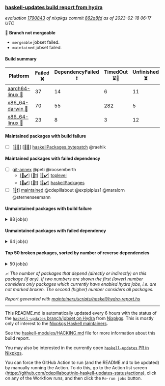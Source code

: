 ### [haskell-updates build report from hydra](https://hydra.nixos.org/jobset/nixpkgs/haskell-updates)
*evaluation [1790843](https://hydra.nixos.org/eval/1790843) of nixpkgs commit [862a8fd](https://github.com/NixOS/nixpkgs/commits/862a8fd659e046234325bc034bb0c7176f5a42b8) as of 2023-02-18 06:17 UTC*

:red_circle: **Branch not mergeable**
  * `mergeable` jobset failed.
  * `maintained` jobset failed.

#### Build summary

 | Platform | Failed :x: | DependencyFailed :heavy_exclamation_mark: | TimedOut :hourglass::no_entry_sign: | Unfinished :hourglass_flowing_sand: | Success :heavy_check_mark: | 
 | --- | --- | --- | --- | --- | --- | 
 | [aarch64-linux :iphone:](https://hydra.nixos.org/eval/1790843?filter=.aarch64-linux) | 37 | 14 | 6 | 11 | 6414 | 
 | [x86_64-darwin :apple:](https://hydra.nixos.org/eval/1790843?filter=.x86_64-darwin) | 70 | 55 | 282 | 5 | 6016 | 
 | [x86_64-linux :penguin:](https://hydra.nixos.org/eval/1790843?filter=.x86_64-linux) | 23 | 8 | 3 | 12 | 6474 | 
#### Maintained packages with build failure
- [ ] [[:apple::x:]](https://hydra.nixos.org/build/209364608) [[:penguin::x:]](https://hydra.nixos.org/build/209358144) [haskellPackages.bytepatch](https://hydra.nixos.org/eval/1790843?filter=haskellPackages.bytepatch) @raehik
#### Maintained packages with failed dependency
- [ ] [git-annex](https://hydra.nixos.org/eval/1790843?filter=git-annex) @peti @roosemberth
  - [[:iphone::heavy_check_mark:]](https://hydra.nixos.org/build/209717573) [[:apple::heavy_exclamation_mark:]](https://hydra.nixos.org/build/209717563) [[:penguin::heavy_check_mark:]](https://hydra.nixos.org/build/209717547) [toplevel](https://hydra.nixos.org/eval/1790843?filter=git-annex)
  - [[:iphone::heavy_check_mark:]](https://hydra.nixos.org/build/209717560) [[:apple::heavy_exclamation_mark:]](https://hydra.nixos.org/build/209717546) [[:penguin::heavy_check_mark:]](https://hydra.nixos.org/build/209717554) [haskellPackages](https://hydra.nixos.org/eval/1790843?filter=haskellPackages.git-annex)
- [ ] [[:penguin::heavy_exclamation_mark:]](https://hydra.nixos.org/build/209916785) [maintained](https://hydra.nixos.org/eval/1790843?filter=maintained) @cdepillabout @expipiplus1 @maralorn @sternenseemann
#### Unmaintained packages with build failure
<details><summary>88 job(s) </summary>

- [ ] [[:iphone::x:]](https://hydra.nixos.org/build/209365148) [[:apple::heavy_check_mark:]](https://hydra.nixos.org/build/209358465) [[:penguin::x:]](https://hydra.nixos.org/build/209361228) [haskellPackages.hw-json-simd](https://hydra.nixos.org/eval/1790843?filter=haskellPackages.hw-json-simd)  :arrow_heading_up: 3 | 8
- [ ] [[:iphone::x:]](https://hydra.nixos.org/build/209363852) [[:apple::heavy_check_mark:]](https://hydra.nixos.org/build/209361081) [[:penguin::heavy_check_mark:]](https://hydra.nixos.org/build/209360708) [haskellPackages.hw-simd](https://hydra.nixos.org/eval/1790843?filter=haskellPackages.hw-simd)  :arrow_heading_up: 2 | 8
- [ ] [[:iphone::x:]](https://hydra.nixos.org/build/209361375) [[:apple::heavy_check_mark:]](https://hydra.nixos.org/build/209359961) [[:penguin::heavy_check_mark:]](https://hydra.nixos.org/build/209365997) [haskellPackages.factory](https://hydra.nixos.org/eval/1790843?filter=haskellPackages.factory)  :arrow_heading_up: 2 | 4
- [ ] [[:iphone::x:]](https://hydra.nixos.org/build/209046846) [[:apple::hourglass::no_entry_sign:]](https://hydra.nixos.org/build/209041478) [[:penguin::heavy_check_mark:]](https://hydra.nixos.org/build/209044185) [haskellPackages.quic](https://hydra.nixos.org/eval/1790843?filter=haskellPackages.quic)  :arrow_heading_up: 2 | 2
- [ ] [[:iphone::x:]](https://hydra.nixos.org/build/209359120) [[:apple::heavy_check_mark:]](https://hydra.nixos.org/build/209358625) [[:penguin::heavy_check_mark:]](https://hydra.nixos.org/build/209363657) [haskellPackages.Crypto](https://hydra.nixos.org/eval/1790843?filter=haskellPackages.Crypto)  :arrow_heading_up: 1 | 22
- [ ] [[:iphone::heavy_check_mark:]](https://hydra.nixos.org/build/209364363) [[:apple::x:]](https://hydra.nixos.org/build/209361731) [[:penguin::heavy_check_mark:]](https://hydra.nixos.org/build/209357757) [haskellPackages.thyme](https://hydra.nixos.org/eval/1790843?filter=haskellPackages.thyme)  :arrow_heading_up: 1 | 15
- [ ] [[:iphone::heavy_check_mark:]](https://hydra.nixos.org/build/209363891) [[:apple::x:]](https://hydra.nixos.org/build/209365573) [[:penguin::x:]](https://hydra.nixos.org/build/209356952) [haskellPackages.type-natural](https://hydra.nixos.org/eval/1790843?filter=haskellPackages.type-natural)  :arrow_heading_up: 1 | 4
- [ ] [[:iphone::x:]](https://hydra.nixos.org/build/209030274) [[:apple::heavy_check_mark:]](https://hydra.nixos.org/build/209046863) [[:penguin::heavy_check_mark:]](https://hydra.nixos.org/build/209042297) [haskellPackages.long-double](https://hydra.nixos.org/eval/1790843?filter=haskellPackages.long-double)  :arrow_heading_up: 1 | 2
- [ ] [[:iphone::heavy_check_mark:]](https://hydra.nixos.org/build/209362521) [[:apple::x:]](https://hydra.nixos.org/build/209362637) [[:penguin::heavy_check_mark:]](https://hydra.nixos.org/build/209359066) [haskellPackages.posix-socket](https://hydra.nixos.org/eval/1790843?filter=haskellPackages.posix-socket)  :arrow_heading_up: 1 | 2
- [ ] [[:iphone::x:]](https://hydra.nixos.org/build/209361597) [[:apple::x:]](https://hydra.nixos.org/build/209365432) [[:penguin::x:]](https://hydra.nixos.org/build/209363651) [haskellPackages.domaindriven-core](https://hydra.nixos.org/eval/1790843?filter=haskellPackages.domaindriven-core)  :arrow_heading_up: 1 | 1
- [ ] [[:iphone::heavy_check_mark:]](https://hydra.nixos.org/build/209357490) [[:apple::x:]](https://hydra.nixos.org/build/209361544) [[:penguin::heavy_check_mark:]](https://hydra.nixos.org/build/209363339) [haskellPackages.gi-gdkx11](https://hydra.nixos.org/eval/1790843?filter=haskellPackages.gi-gdkx11)  :arrow_heading_up: 1 | 1
- [ ] [[:iphone::x:]](https://hydra.nixos.org/build/209361817) [[:apple::heavy_check_mark:]](https://hydra.nixos.org/build/209361181) [[:penguin::heavy_check_mark:]](https://hydra.nixos.org/build/209357504) [haskellPackages.mighty-metropolis](https://hydra.nixos.org/eval/1790843?filter=haskellPackages.mighty-metropolis)  :arrow_heading_up: 1 | 1
- [ ] [[:iphone::x:]](https://hydra.nixos.org/build/209365365) [[:apple::heavy_check_mark:]](https://hydra.nixos.org/build/209360455) [[:penguin::heavy_check_mark:]](https://hydra.nixos.org/build/209361668) [haskellPackages.nlopt-haskell](https://hydra.nixos.org/eval/1790843?filter=haskellPackages.nlopt-haskell)  :arrow_heading_up: 1 | 1
- [ ] [[:iphone::heavy_check_mark:]](https://hydra.nixos.org/build/209032682) [[:apple::x:]](https://hydra.nixos.org/build/209030396) [[:penguin::heavy_check_mark:]](https://hydra.nixos.org/build/209038242) [haskellPackages.openal-ffi](https://hydra.nixos.org/eval/1790843?filter=haskellPackages.openal-ffi)  :arrow_heading_up: 1 | 1
- [ ] [[:iphone::x:]](https://hydra.nixos.org/build/209360413) [[:apple::x:]](https://hydra.nixos.org/build/209365700) [[:penguin::heavy_check_mark:]](https://hydra.nixos.org/build/209365479) [haskellPackages.swisstable](https://hydra.nixos.org/eval/1790843?filter=haskellPackages.swisstable)  :arrow_heading_up: 1 | 1
- [ ] [[:iphone::x:]](https://hydra.nixos.org/build/209036160) [[:apple::x:]](https://hydra.nixos.org/build/209038103) [[:penguin::x:]](https://hydra.nixos.org/build/209029264) [haskellPackages.mmsyn7ukr-common](https://hydra.nixos.org/eval/1790843?filter=haskellPackages.mmsyn7ukr-common)  :arrow_heading_up: 0 | 10
- [ ] [[:iphone::x:]](https://hydra.nixos.org/build/209028488) [[:apple::heavy_check_mark:]](https://hydra.nixos.org/build/209042332) [[:penguin::heavy_check_mark:]](https://hydra.nixos.org/build/209045209) [haskellPackages.freetype2](https://hydra.nixos.org/eval/1790843?filter=haskellPackages.freetype2)  :arrow_heading_up: 0 | 9
- [ ] [[:iphone::heavy_check_mark:]](https://hydra.nixos.org/build/209358988) [[:apple::x:]](https://hydra.nixos.org/build/209364075) [[:penguin::heavy_check_mark:]](https://hydra.nixos.org/build/209359189) [haskellPackages.pipes-zlib](https://hydra.nixos.org/eval/1790843?filter=haskellPackages.pipes-zlib)  :arrow_heading_up: 0 | 5
- [ ] [[:iphone::x:]](https://hydra.nixos.org/build/209029953) [[:apple::x:]](https://hydra.nixos.org/build/209032728) [[:penguin::x:]](https://hydra.nixos.org/build/209042147) [haskellPackages.process-sequential](https://hydra.nixos.org/eval/1790843?filter=haskellPackages.process-sequential)  :arrow_heading_up: 0 | 5
- [ ] [[:iphone::x:]](https://hydra.nixos.org/build/209364553) [[:apple::x:]](https://hydra.nixos.org/build/209362006) [[:penguin::x:]](https://hydra.nixos.org/build/209362539) [haskellPackages.monoid-statistics](https://hydra.nixos.org/eval/1790843?filter=haskellPackages.monoid-statistics)  :arrow_heading_up: 0 | 4
- [ ] [[:iphone::x:]](https://hydra.nixos.org/build/209038946) [[:apple::heavy_check_mark:]](https://hydra.nixos.org/build/209045110) [[:penguin::heavy_check_mark:]](https://hydra.nixos.org/build/209044767) [haskellPackages.picosat](https://hydra.nixos.org/eval/1790843?filter=haskellPackages.picosat)  :arrow_heading_up: 0 | 3
- [ ] [[:iphone::x:]](https://hydra.nixos.org/build/209358354) [[:apple::x:]](https://hydra.nixos.org/build/209359565) [[:penguin::heavy_check_mark:]](https://hydra.nixos.org/build/209365591) [haskellPackages.json-rpc](https://hydra.nixos.org/eval/1790843?filter=haskellPackages.json-rpc)  :arrow_heading_up: 0 | 2
- [ ] [[:iphone::x:]](https://hydra.nixos.org/build/209364897) [[:apple::x:]](https://hydra.nixos.org/build/209365113) [[:penguin::x:]](https://hydra.nixos.org/build/209365809) [haskellPackages.h-raylib](https://hydra.nixos.org/eval/1790843?filter=haskellPackages.h-raylib)  :arrow_heading_up: 0 | 1
- [ ] [[:iphone::heavy_check_mark:]](https://hydra.nixos.org/build/209039781) [[:apple::x:]](https://hydra.nixos.org/build/209034105) [[:penguin::heavy_check_mark:]](https://hydra.nixos.org/build/209032999) [haskellPackages.hamid](https://hydra.nixos.org/eval/1790843?filter=haskellPackages.hamid)  :arrow_heading_up: 0 | 1
- [ ] [[:iphone::heavy_check_mark:]](https://hydra.nixos.org/build/209365688) [[:apple::x:]](https://hydra.nixos.org/build/209361430) [[:penguin::heavy_check_mark:]](https://hydra.nixos.org/build/209364325) [haskellPackages.hmatrix-morpheus](https://hydra.nixos.org/eval/1790843?filter=haskellPackages.hmatrix-morpheus)  :arrow_heading_up: 0 | 1
- [ ] [[:iphone::heavy_check_mark:]](https://hydra.nixos.org/build/209032040) [[:apple::x:]](https://hydra.nixos.org/build/209046460) [[:penguin::heavy_check_mark:]](https://hydra.nixos.org/build/209044834) [haskellPackages.huckleberry](https://hydra.nixos.org/eval/1790843?filter=haskellPackages.huckleberry)  :arrow_heading_up: 0 | 1
- [ ] [[:iphone::heavy_check_mark:]](https://hydra.nixos.org/build/209041265) [[:apple::x:]](https://hydra.nixos.org/build/209041884) [[:penguin::heavy_check_mark:]](https://hydra.nixos.org/build/209033734) [haskellPackages.select](https://hydra.nixos.org/eval/1790843?filter=haskellPackages.select)  :arrow_heading_up: 0 | 1
- [ ] [[:iphone::heavy_check_mark:]](https://hydra.nixos.org/build/209357611) [[:apple::x:]](https://hydra.nixos.org/build/209362341) [[:penguin::heavy_check_mark:]](https://hydra.nixos.org/build/209361543) [haskellPackages.simple-vec3](https://hydra.nixos.org/eval/1790843?filter=haskellPackages.simple-vec3)  :arrow_heading_up: 0 | 1
- [ ] [[:iphone::heavy_check_mark:]](https://hydra.nixos.org/build/209027522) [[:apple::x:]](https://hydra.nixos.org/build/209037369) [[:penguin::heavy_check_mark:]](https://hydra.nixos.org/build/209030513) [haskellPackages.sysinfo](https://hydra.nixos.org/eval/1790843?filter=haskellPackages.sysinfo)  :arrow_heading_up: 0 | 1
- [ ] [[:iphone::heavy_check_mark:]](https://hydra.nixos.org/build/209361094) [[:apple::x:]](https://hydra.nixos.org/build/209356895) [[:penguin::heavy_check_mark:]](https://hydra.nixos.org/build/209363027) [haskellPackages.FractalArt](https://hydra.nixos.org/eval/1790843?filter=haskellPackages.FractalArt) 
- [ ] [[:iphone::x:]](https://hydra.nixos.org/build/209043561) [[:apple::heavy_check_mark:]](https://hydra.nixos.org/build/209033872) [[:penguin::heavy_check_mark:]](https://hydra.nixos.org/build/209030802) [haskellPackages.HsASA](https://hydra.nixos.org/eval/1790843?filter=haskellPackages.HsASA) 
- [ ] [[:iphone::heavy_check_mark:]](https://hydra.nixos.org/build/209041993) [[:apple::x:]](https://hydra.nixos.org/build/209036878) [[:penguin::heavy_check_mark:]](https://hydra.nixos.org/build/209034497) [haskellPackages.al](https://hydra.nixos.org/eval/1790843?filter=haskellPackages.al) 
- [ ] [[:iphone::x:]](https://hydra.nixos.org/build/209371018) [[:apple::x:]](https://hydra.nixos.org/build/209371015) [[:penguin::x:]](https://hydra.nixos.org/build/209371026) [haskellPackages.blagda](https://hydra.nixos.org/eval/1790843?filter=haskellPackages.blagda) 
- [ ] [[:iphone::x:]](https://hydra.nixos.org/build/209357425) [[:apple::x:]](https://hydra.nixos.org/build/209361670) [[:penguin::x:]](https://hydra.nixos.org/build/209362329) [haskellPackages.brick-tabular-list](https://hydra.nixos.org/eval/1790843?filter=haskellPackages.brick-tabular-list) 
- [ ] [[:iphone::heavy_check_mark:]](https://hydra.nixos.org/build/209040210) [[:apple::x:]](https://hydra.nixos.org/build/209029029) [[:penguin::heavy_check_mark:]](https://hydra.nixos.org/build/209041755) [haskellPackages.env-extra](https://hydra.nixos.org/eval/1790843?filter=haskellPackages.env-extra) 
- [ ] [[:iphone::heavy_check_mark:]](https://hydra.nixos.org/build/209359608) [[:apple::x:]](https://hydra.nixos.org/build/209358395) [[:penguin::heavy_check_mark:]](https://hydra.nixos.org/build/209362123) [haskellPackages.epub-tools](https://hydra.nixos.org/eval/1790843?filter=haskellPackages.epub-tools) 
- [ ] [[:iphone::heavy_check_mark:]](https://hydra.nixos.org/build/209039125) [[:apple::x:]](https://hydra.nixos.org/build/209035742) [[:penguin::heavy_check_mark:]](https://hydra.nixos.org/build/209043684) [haskellPackages.float128](https://hydra.nixos.org/eval/1790843?filter=haskellPackages.float128) 
- [ ] [[:iphone::heavy_check_mark:]](https://hydra.nixos.org/build/209041192) [[:apple::x:]](https://hydra.nixos.org/build/209035354) [[:penguin::heavy_check_mark:]](https://hydra.nixos.org/build/209035065) [haskellPackages.fudgets](https://hydra.nixos.org/eval/1790843?filter=haskellPackages.fudgets) 
- [ ] [[:iphone::heavy_check_mark:]](https://hydra.nixos.org/build/209362204) [[:apple::x:]](https://hydra.nixos.org/build/209361588) [[:penguin::heavy_check_mark:]](https://hydra.nixos.org/build/209365743) [haskellPackages.gerrit](https://hydra.nixos.org/eval/1790843?filter=haskellPackages.gerrit) 
- [ ] [[:iphone::x:]](https://hydra.nixos.org/build/209364797) [[:apple::x:]](https://hydra.nixos.org/build/209361404) [[:penguin::x:]](https://hydra.nixos.org/build/209366017) [haskellPackages.ghc-tags](https://hydra.nixos.org/eval/1790843?filter=haskellPackages.ghc-tags) 
- [ ] [[:apple::x:]](https://hydra.nixos.org/build/209361104) [haskellPackages.gi-gtkosxapplication](https://hydra.nixos.org/eval/1790843?filter=haskellPackages.gi-gtkosxapplication) 
- [ ] [[:apple::x:]](https://hydra.nixos.org/build/209359436) [haskellPackages.gtk-mac-integration](https://hydra.nixos.org/eval/1790843?filter=haskellPackages.gtk-mac-integration) 
- [ ] [[:iphone::heavy_check_mark:]](https://hydra.nixos.org/build/209360800) [[:apple::x:]](https://hydra.nixos.org/build/209358885) [[:penguin::heavy_check_mark:]](https://hydra.nixos.org/build/209365569) [haskellPackages.gtk-traymanager](https://hydra.nixos.org/eval/1790843?filter=haskellPackages.gtk-traymanager) 
- [ ] [[:apple::x:]](https://hydra.nixos.org/build/209358837) [haskellPackages.gtk3-mac-integration](https://hydra.nixos.org/eval/1790843?filter=haskellPackages.gtk3-mac-integration) 
- [ ] [[:iphone::x:]](https://hydra.nixos.org/build/209365336) [[:apple::x:]](https://hydra.nixos.org/build/209360091) [[:penguin::x:]](https://hydra.nixos.org/build/209363506) [haskellPackages.guardian](https://hydra.nixos.org/eval/1790843?filter=haskellPackages.guardian) 
- [ ] [[:iphone::heavy_check_mark:]](https://hydra.nixos.org/build/209366024) [[:apple::x:]](https://hydra.nixos.org/build/209363206) [[:penguin::heavy_check_mark:]](https://hydra.nixos.org/build/209364262) [haskellPackages.highlight](https://hydra.nixos.org/eval/1790843?filter=haskellPackages.highlight) 
- [ ] [[:iphone::heavy_check_mark:]](https://hydra.nixos.org/build/209359570) [[:apple::x:]](https://hydra.nixos.org/build/209357598) [[:penguin::heavy_check_mark:]](https://hydra.nixos.org/build/209361839) [haskellPackages.hinotify-conduit](https://hydra.nixos.org/eval/1790843?filter=haskellPackages.hinotify-conduit) 
- [ ] [[:iphone::heavy_check_mark:]](https://hydra.nixos.org/build/209028414) [[:apple::heavy_check_mark:]](https://hydra.nixos.org/build/209043020) [[:penguin::x:]](https://hydra.nixos.org/build/209043667) [haskellPackages.hssh](https://hydra.nixos.org/eval/1790843?filter=haskellPackages.hssh) 
- [ ] [[:iphone::heavy_check_mark:]](https://hydra.nixos.org/build/209033371) [[:apple::x:]](https://hydra.nixos.org/build/209040201) [[:penguin::heavy_check_mark:]](https://hydra.nixos.org/build/209028682) [haskellPackages.hsshellscript](https://hydra.nixos.org/eval/1790843?filter=haskellPackages.hsshellscript) 
- [ ] [[:iphone::heavy_check_mark:]](https://hydra.nixos.org/build/209028049) [[:apple::x:]](https://hydra.nixos.org/build/209037503) [[:penguin::heavy_check_mark:]](https://hydra.nixos.org/build/209033339) [haskellPackages.hssourceinfo](https://hydra.nixos.org/eval/1790843?filter=haskellPackages.hssourceinfo) 
- [ ] [[:iphone::heavy_check_mark:]](https://hydra.nixos.org/build/209028726) [[:apple::x:]](https://hydra.nixos.org/build/209036581) [[:penguin::heavy_check_mark:]](https://hydra.nixos.org/build/209032595) [haskellPackages.hunspell-hs](https://hydra.nixos.org/eval/1790843?filter=haskellPackages.hunspell-hs) 
- [ ] [[:apple::x:]](https://hydra.nixos.org/build/209363816) [[:penguin::heavy_check_mark:]](https://hydra.nixos.org/build/209359344) [haskellPackages.inline-asm](https://hydra.nixos.org/eval/1790843?filter=haskellPackages.inline-asm) 
- [ ] [[:iphone::heavy_check_mark:]](https://hydra.nixos.org/build/209043120) [[:apple::x:]](https://hydra.nixos.org/build/209037299) [[:penguin::heavy_check_mark:]](https://hydra.nixos.org/build/209040383) [haskellPackages.interprocess](https://hydra.nixos.org/eval/1790843?filter=haskellPackages.interprocess) 
- [ ] [[:iphone::heavy_check_mark:]](https://hydra.nixos.org/build/209364441) [[:apple::x:]](https://hydra.nixos.org/build/209361167) [[:penguin::heavy_check_mark:]](https://hydra.nixos.org/build/209365587) [haskellPackages.intricacy](https://hydra.nixos.org/eval/1790843?filter=haskellPackages.intricacy) 
- [ ] [[:iphone::heavy_check_mark:]](https://hydra.nixos.org/build/209043196) [[:apple::x:]](https://hydra.nixos.org/build/209037848) [[:penguin::heavy_check_mark:]](https://hydra.nixos.org/build/209047112) [haskellPackages.ipcvar](https://hydra.nixos.org/eval/1790843?filter=haskellPackages.ipcvar) 
- [ ] [[:apple::x:]](https://hydra.nixos.org/build/209043496) [haskellPackages.kqueue](https://hydra.nixos.org/eval/1790843?filter=haskellPackages.kqueue) 
- [ ] [[:iphone::x:]](https://hydra.nixos.org/build/209040297) [[:apple::x:]](https://hydra.nixos.org/build/209030690) [[:penguin::x:]](https://hydra.nixos.org/build/209045646) [haskellPackages.lawful-classes-hedgehog](https://hydra.nixos.org/eval/1790843?filter=haskellPackages.lawful-classes-hedgehog) 
- [ ] [[:iphone::x:]](https://hydra.nixos.org/build/209362713) [[:apple::x:]](https://hydra.nixos.org/build/209360966) [[:penguin::x:]](https://hydra.nixos.org/build/209362987) [haskellPackages.lima](https://hydra.nixos.org/eval/1790843?filter=haskellPackages.lima) 
- [ ] [[:iphone::heavy_check_mark:]](https://hydra.nixos.org/build/209034923) [[:apple::x:]](https://hydra.nixos.org/build/209028600) [[:penguin::heavy_check_mark:]](https://hydra.nixos.org/build/209029340) [haskellPackages.linux-framebuffer](https://hydra.nixos.org/eval/1790843?filter=haskellPackages.linux-framebuffer) 
- [ ] [[:iphone::heavy_check_mark:]](https://hydra.nixos.org/build/209363343) [[:apple::x:]](https://hydra.nixos.org/build/209361966) [[:penguin::heavy_check_mark:]](https://hydra.nixos.org/build/209363415) [haskellPackages.mediawiki2latex](https://hydra.nixos.org/eval/1790843?filter=haskellPackages.mediawiki2latex) 
- [ ] [[:iphone::heavy_check_mark:]](https://hydra.nixos.org/build/209032281) [[:apple::x:]](https://hydra.nixos.org/build/209035640) [[:penguin::heavy_check_mark:]](https://hydra.nixos.org/build/209046301) [haskellPackages.memfd](https://hydra.nixos.org/eval/1790843?filter=haskellPackages.memfd) 
- [ ] [[:iphone::x:]](https://hydra.nixos.org/build/209505184) [[:apple::heavy_check_mark:]](https://hydra.nixos.org/build/209505175) [[:penguin::x:]](https://hydra.nixos.org/build/209505183) [haskellPackages.minicurl](https://hydra.nixos.org/eval/1790843?filter=haskellPackages.minicurl) 
- [ ] [[:iphone::x:]](https://hydra.nixos.org/build/209038107) [[:apple::x:]](https://hydra.nixos.org/build/209042754) [[:penguin::x:]](https://hydra.nixos.org/build/209037979) [haskellPackages.mmsyn4](https://hydra.nixos.org/eval/1790843?filter=haskellPackages.mmsyn4) 
- [ ] [[:iphone::heavy_check_mark:]](https://hydra.nixos.org/build/209361652) [[:apple::x:]](https://hydra.nixos.org/build/209360580) [[:penguin::heavy_check_mark:]](https://hydra.nixos.org/build/209362073) [haskellPackages.nix-serve-ng](https://hydra.nixos.org/eval/1790843?filter=haskellPackages.nix-serve-ng) 
- [ ] [[:iphone::x:]](https://hydra.nixos.org/build/209031830) [[:apple::hourglass::no_entry_sign:]](https://hydra.nixos.org/build/209027969) [[:penguin::x:]](https://hydra.nixos.org/build/209029245) [haskellPackages.pasta-curves](https://hydra.nixos.org/eval/1790843?filter=haskellPackages.pasta-curves) 
- [ ] [[:iphone::heavy_check_mark:]](https://hydra.nixos.org/build/209359342) [[:apple::x:]](https://hydra.nixos.org/build/209357836) [[:penguin::heavy_check_mark:]](https://hydra.nixos.org/build/209361145) [haskellPackages.persistent-pagination](https://hydra.nixos.org/eval/1790843?filter=haskellPackages.persistent-pagination) 
- [ ] [[:iphone::heavy_check_mark:]](https://hydra.nixos.org/build/209356982) [[:apple::x:]](https://hydra.nixos.org/build/209360083) [[:penguin::heavy_check_mark:]](https://hydra.nixos.org/build/209359452) [haskellPackages.phatsort](https://hydra.nixos.org/eval/1790843?filter=haskellPackages.phatsort) 
- [ ] [[:iphone::heavy_check_mark:]](https://hydra.nixos.org/build/209357526) [[:apple::x:]](https://hydra.nixos.org/build/209360100) [[:penguin::heavy_check_mark:]](https://hydra.nixos.org/build/209364828) [haskellPackages.ping-wrapper](https://hydra.nixos.org/eval/1790843?filter=haskellPackages.ping-wrapper) 
- [ ] [[:iphone::heavy_check_mark:]](https://hydra.nixos.org/build/209034271) [[:apple::x:]](https://hydra.nixos.org/build/209032285) [[:penguin::heavy_check_mark:]](https://hydra.nixos.org/build/209029256) [haskellPackages.posix-timer](https://hydra.nixos.org/eval/1790843?filter=haskellPackages.posix-timer) 
- [ ] [[:iphone::heavy_check_mark:]](https://hydra.nixos.org/build/209031661) [[:apple::x:]](https://hydra.nixos.org/build/209042470) [[:penguin::heavy_check_mark:]](https://hydra.nixos.org/build/209043555) [haskellPackages.procex](https://hydra.nixos.org/eval/1790843?filter=haskellPackages.procex) 
- [ ] [[:iphone::heavy_check_mark:]](https://hydra.nixos.org/build/209046125) [[:apple::x:]](https://hydra.nixos.org/build/209044053) [[:penguin::heavy_check_mark:]](https://hydra.nixos.org/build/209039122) [haskellPackages.pthread](https://hydra.nixos.org/eval/1790843?filter=haskellPackages.pthread) 
- [ ] [[:iphone::x:]](https://hydra.nixos.org/build/209359424) [[:apple::x:]](https://hydra.nixos.org/build/209363064) [[:penguin::x:]](https://hydra.nixos.org/build/209361370) [haskellPackages.quickcheck-groups](https://hydra.nixos.org/eval/1790843?filter=haskellPackages.quickcheck-groups) 
- [ ] [[:iphone::x:]](https://hydra.nixos.org/build/209360873) [[:apple::x:]](https://hydra.nixos.org/build/209360095) [[:penguin::x:]](https://hydra.nixos.org/build/209360487) [haskellPackages.rdf](https://hydra.nixos.org/eval/1790843?filter=haskellPackages.rdf) 
- [ ] [[:iphone::x:]](https://hydra.nixos.org/build/209360384) [[:apple::x:]](https://hydra.nixos.org/build/209357004) [[:penguin::x:]](https://hydra.nixos.org/build/209357877) [haskellPackages.recover-rtti](https://hydra.nixos.org/eval/1790843?filter=haskellPackages.recover-rtti) 
- [ ] [[:iphone::heavy_check_mark:]](https://hydra.nixos.org/build/209361823) [[:apple::x:]](https://hydra.nixos.org/build/209365691) [[:penguin::heavy_check_mark:]](https://hydra.nixos.org/build/209357772) [haskellPackages.sandwich-webdriver](https://hydra.nixos.org/eval/1790843?filter=haskellPackages.sandwich-webdriver) 
- [ ] [[:iphone::heavy_check_mark:]](https://hydra.nixos.org/build/209363048) [[:apple::x:]](https://hydra.nixos.org/build/209361873) [[:penguin::hourglass::no_entry_sign:]](https://hydra.nixos.org/build/209364793) [haskellPackages.servant-serialization](https://hydra.nixos.org/eval/1790843?filter=haskellPackages.servant-serialization) 
- [ ] [[:iphone::heavy_check_mark:]](https://hydra.nixos.org/build/209036053) [[:apple::x:]](https://hydra.nixos.org/build/209032373) [[:penguin::heavy_check_mark:]](https://hydra.nixos.org/build/209030175) [haskellPackages.shared-memory](https://hydra.nixos.org/eval/1790843?filter=haskellPackages.shared-memory) 
- [ ] [[:iphone::x:]](https://hydra.nixos.org/build/209359902) [[:apple::x:]](https://hydra.nixos.org/build/209363828) [[:penguin::x:]](https://hydra.nixos.org/build/209361800) [haskellPackages.swarm](https://hydra.nixos.org/eval/1790843?filter=haskellPackages.swarm) 
- [ ] [[:iphone::heavy_check_mark:]](https://hydra.nixos.org/build/209365452) [[:apple::x:]](https://hydra.nixos.org/build/209358547) [[:penguin::heavy_check_mark:]](https://hydra.nixos.org/build/209361267) [haskellPackages.tailfile-hinotify](https://hydra.nixos.org/eval/1790843?filter=haskellPackages.tailfile-hinotify) 
- [ ] [[:iphone::x:]](https://hydra.nixos.org/build/209038814) [[:penguin::heavy_check_mark:]](https://hydra.nixos.org/build/209041712) [haskellPackages.tasty-papi](https://hydra.nixos.org/eval/1790843?filter=haskellPackages.tasty-papi) 
- [ ] [[:iphone::x:]](https://hydra.nixos.org/build/209365844) [[:apple::heavy_check_mark:]](https://hydra.nixos.org/build/209357148) [[:penguin::heavy_check_mark:]](https://hydra.nixos.org/build/209357128) [haskellPackages.the-snip](https://hydra.nixos.org/eval/1790843?filter=haskellPackages.the-snip) 
- [ ] [[:iphone::x:]](https://hydra.nixos.org/build/209042929) [[:apple::hourglass::no_entry_sign:]](https://hydra.nixos.org/build/209034327) [[:penguin::heavy_check_mark:]](https://hydra.nixos.org/build/209034347) [haskellPackages.thread-supervisor](https://hydra.nixos.org/eval/1790843?filter=haskellPackages.thread-supervisor) 
- [ ] [[:iphone::x:]](https://hydra.nixos.org/build/209045887) [[:apple::heavy_check_mark:]](https://hydra.nixos.org/build/209040991) [[:penguin::heavy_check_mark:]](https://hydra.nixos.org/build/209032337) [haskellPackages.wiringPi](https://hydra.nixos.org/eval/1790843?filter=haskellPackages.wiringPi) 
- [ ] [[:iphone::x:]](https://hydra.nixos.org/build/209360576) [[:apple::heavy_check_mark:]](https://hydra.nixos.org/build/209360888) [[:penguin::heavy_check_mark:]](https://hydra.nixos.org/build/209361815) [haskellPackages.x86-64bit](https://hydra.nixos.org/eval/1790843?filter=haskellPackages.x86-64bit) 
- [ ] [[:iphone::heavy_check_mark:]](https://hydra.nixos.org/build/209045203) [[:apple::x:]](https://hydra.nixos.org/build/209027988) [[:penguin::heavy_check_mark:]](https://hydra.nixos.org/build/209035257) [haskellPackages.yoga](https://hydra.nixos.org/eval/1790843?filter=haskellPackages.yoga) 
- [ ] [[:iphone::x:]](https://hydra.nixos.org/build/209366107) [[:apple::x:]](https://hydra.nixos.org/build/209361581) [[:penguin::x:]](https://hydra.nixos.org/build/209362761) [haskellPackages.yst](https://hydra.nixos.org/eval/1790843?filter=haskellPackages.yst) 
- [ ] [[:iphone::heavy_check_mark:]](https://hydra.nixos.org/build/209042150) [[:apple::x:]](https://hydra.nixos.org/build/209035511) [[:penguin::heavy_check_mark:]](https://hydra.nixos.org/build/209036440) [haskellPackages.zot](https://hydra.nixos.org/eval/1790843?filter=haskellPackages.zot) 
- [ ] [[:iphone::heavy_check_mark:]](https://hydra.nixos.org/build/209039075) [[:apple::x:]](https://hydra.nixos.org/build/209038618) [[:penguin::heavy_check_mark:]](https://hydra.nixos.org/build/209030899) [haskellPackages.zxcvbn-c](https://hydra.nixos.org/eval/1790843?filter=haskellPackages.zxcvbn-c) 
</details>

#### Unmaintained packages with failed dependency
<details><summary>64 job(s) </summary>

- [ ] [[:iphone::heavy_check_mark:]](https://hydra.nixos.org/build/209363997) [[:apple::heavy_exclamation_mark:]](https://hydra.nixos.org/build/209357750) [[:penguin::heavy_check_mark:]](https://hydra.nixos.org/build/209361828) [haskellPackages.warp](https://hydra.nixos.org/eval/1790843?filter=haskellPackages.warp)  :arrow_heading_up: 190 | 687
- [ ] [[:iphone::heavy_check_mark:]](https://hydra.nixos.org/build/209361748) [[:apple::heavy_exclamation_mark:]](https://hydra.nixos.org/build/209362499) [[:penguin::heavy_check_mark:]](https://hydra.nixos.org/build/209361713) [haskellPackages.wai-extra](https://hydra.nixos.org/eval/1790843?filter=haskellPackages.wai-extra)  :arrow_heading_up: 157 | 603
- [ ] [[:iphone::heavy_check_mark:]](https://hydra.nixos.org/build/209364690) [[:apple::heavy_exclamation_mark:]](https://hydra.nixos.org/build/209359658) [[:penguin::heavy_check_mark:]](https://hydra.nixos.org/build/209365946) [haskellPackages.wai-app-static](https://hydra.nixos.org/eval/1790843?filter=haskellPackages.wai-app-static)  :arrow_heading_up: 84 | 350
- [ ] [[:iphone::heavy_check_mark:]](https://hydra.nixos.org/build/209360770) [[:apple::heavy_exclamation_mark:]](https://hydra.nixos.org/build/209360960) [[:penguin::heavy_check_mark:]](https://hydra.nixos.org/build/209364349) [haskellPackages.servant-server](https://hydra.nixos.org/eval/1790843?filter=haskellPackages.servant-server)  :arrow_heading_up: 66 | 255
- [ ] [[:iphone::heavy_check_mark:]](https://hydra.nixos.org/build/209357341) [[:apple::heavy_exclamation_mark:]](https://hydra.nixos.org/build/209361138) [[:penguin::heavy_check_mark:]](https://hydra.nixos.org/build/209362061) [haskellPackages.servant-client](https://hydra.nixos.org/eval/1790843?filter=haskellPackages.servant-client)  :arrow_heading_up: 23 | 134
- [ ] [[:iphone::heavy_check_mark:]](https://hydra.nixos.org/build/209363909) [[:apple::heavy_exclamation_mark:]](https://hydra.nixos.org/build/209364011) [[:penguin::heavy_check_mark:]](https://hydra.nixos.org/build/209359916) [haskellPackages.scotty](https://hydra.nixos.org/eval/1790843?filter=haskellPackages.scotty)  :arrow_heading_up: 16 | 69
- [ ] [[:iphone::heavy_check_mark:]](https://hydra.nixos.org/build/209362348) [[:apple::heavy_exclamation_mark:]](https://hydra.nixos.org/build/209364980) [[:penguin::heavy_check_mark:]](https://hydra.nixos.org/build/209358425) [haskellPackages.warp-tls](https://hydra.nixos.org/eval/1790843?filter=haskellPackages.warp-tls)  :arrow_heading_up: 15 | 41
- [ ] [[:iphone::heavy_check_mark:]](https://hydra.nixos.org/build/209364173) [[:apple::heavy_exclamation_mark:]](https://hydra.nixos.org/build/209359314) [[:penguin::heavy_check_mark:]](https://hydra.nixos.org/build/209357397) [haskellPackages.wai-websockets](https://hydra.nixos.org/eval/1790843?filter=haskellPackages.wai-websockets)  :arrow_heading_up: 13 | 69
- [ ] [[:iphone::heavy_check_mark:]](https://hydra.nixos.org/build/209359799) [[:apple::heavy_exclamation_mark:]](https://hydra.nixos.org/build/209360614) [[:penguin::heavy_check_mark:]](https://hydra.nixos.org/build/209361490) [haskellPackages.servant-multipart](https://hydra.nixos.org/eval/1790843?filter=haskellPackages.servant-multipart)  :arrow_heading_up: 7 | 15
- [ ] [[:iphone::heavy_check_mark:]](https://hydra.nixos.org/build/209364705) [[:apple::heavy_exclamation_mark:]](https://hydra.nixos.org/build/209357298) [[:penguin::heavy_check_mark:]](https://hydra.nixos.org/build/209359383) [haskellPackages.servant-multipart-client](https://hydra.nixos.org/eval/1790843?filter=haskellPackages.servant-multipart-client)  :arrow_heading_up: 5 | 10
- [ ] [[:iphone::heavy_check_mark:]](https://hydra.nixos.org/build/209359932) [[:apple::heavy_exclamation_mark:]](https://hydra.nixos.org/build/209358763) [[:penguin::heavy_check_mark:]](https://hydra.nixos.org/build/209360062) [haskellPackages.yesod-static](https://hydra.nixos.org/eval/1790843?filter=haskellPackages.yesod-static)  :arrow_heading_up: 3 | 20
- [ ] [[:iphone::heavy_check_mark:]](https://hydra.nixos.org/build/209363761) [[:apple::heavy_exclamation_mark:]](https://hydra.nixos.org/build/209357293) [[:penguin::heavy_check_mark:]](https://hydra.nixos.org/build/209364229) [haskellPackages.servant-conduit](https://hydra.nixos.org/eval/1790843?filter=haskellPackages.servant-conduit)  :arrow_heading_up: 3 | 3
- [ ] [[:iphone::heavy_check_mark:]](https://hydra.nixos.org/build/209361456) [[:apple::heavy_exclamation_mark:]](https://hydra.nixos.org/build/209358023) [[:penguin::heavy_check_mark:]](https://hydra.nixos.org/build/209361492) [haskellPackages.yesod-test](https://hydra.nixos.org/eval/1790843?filter=haskellPackages.yesod-test)  :arrow_heading_up: 2 | 8
- [ ] [[:iphone::heavy_check_mark:]](https://hydra.nixos.org/build/209358965) [[:apple::heavy_exclamation_mark:]](https://hydra.nixos.org/build/209357166) [[:penguin::heavy_check_mark:]](https://hydra.nixos.org/build/209362235) [haskellPackages.prometheus](https://hydra.nixos.org/eval/1790843?filter=haskellPackages.prometheus)  :arrow_heading_up: 2 | 4
- [ ] [[:iphone::heavy_check_mark:]](https://hydra.nixos.org/build/209360273) [[:apple::heavy_exclamation_mark:]](https://hydra.nixos.org/build/209359390) [[:penguin::heavy_check_mark:]](https://hydra.nixos.org/build/209361559) [haskellPackages.pandoc-throw](https://hydra.nixos.org/eval/1790843?filter=haskellPackages.pandoc-throw)  :arrow_heading_up: 2 | 3
- [ ] [[:iphone::heavy_check_mark:]](https://hydra.nixos.org/build/209360855) [[:apple::heavy_exclamation_mark:]](https://hydra.nixos.org/build/209358256) [[:penguin::heavy_check_mark:]](https://hydra.nixos.org/build/209360469) [haskellPackages.servant-swagger-ui](https://hydra.nixos.org/eval/1790843?filter=haskellPackages.servant-swagger-ui)  :arrow_heading_up: 1 | 11
- [ ] [[:iphone::heavy_check_mark:]](https://hydra.nixos.org/build/209361545) [[:apple::heavy_exclamation_mark:]](https://hydra.nixos.org/build/209358681) [[:penguin::heavy_check_mark:]](https://hydra.nixos.org/build/209358831) [haskellPackages.servant-lucid](https://hydra.nixos.org/eval/1790843?filter=haskellPackages.servant-lucid)  :arrow_heading_up: 1 | 9
- [ ] [[:iphone::heavy_exclamation_mark:]](https://hydra.nixos.org/build/209357065) [[:apple::heavy_check_mark:]](https://hydra.nixos.org/build/209363324) [[:penguin::heavy_exclamation_mark:]](https://hydra.nixos.org/build/209361025) [haskellPackages.hw-json-standard-cursor](https://hydra.nixos.org/eval/1790843?filter=haskellPackages.hw-json-standard-cursor)  :arrow_heading_up: 1 | 6
- [ ] [[:iphone::heavy_exclamation_mark:]](https://hydra.nixos.org/build/209361443) [[:apple::heavy_check_mark:]](https://hydra.nixos.org/build/209358272) [[:penguin::heavy_exclamation_mark:]](https://hydra.nixos.org/build/209361960) [haskellPackages.hw-json-simple-cursor](https://hydra.nixos.org/eval/1790843?filter=haskellPackages.hw-json-simple-cursor)  :arrow_heading_up: 1 | 4
- [ ] [[:iphone::heavy_check_mark:]](https://hydra.nixos.org/build/209361462) [[:apple::heavy_exclamation_mark:]](https://hydra.nixos.org/build/209359270) [[:penguin::heavy_check_mark:]](https://hydra.nixos.org/build/209362555) [haskellPackages.telegram-bot-simple](https://hydra.nixos.org/eval/1790843?filter=haskellPackages.telegram-bot-simple)  :arrow_heading_up: 1 | 3
- [ ] [[:iphone::heavy_check_mark:]](https://hydra.nixos.org/build/209364567) [[:apple::heavy_exclamation_mark:]](https://hydra.nixos.org/build/209359308) [[:penguin::heavy_check_mark:]](https://hydra.nixos.org/build/209358462) [haskellPackages.wai-handler-launch](https://hydra.nixos.org/eval/1790843?filter=haskellPackages.wai-handler-launch)  :arrow_heading_up: 1 | 3
- [ ] [[:iphone::heavy_exclamation_mark:]](https://hydra.nixos.org/build/209360283) [[:apple::heavy_exclamation_mark:]](https://hydra.nixos.org/build/209362086) [[:penguin::heavy_check_mark:]](https://hydra.nixos.org/build/209360405) [haskellPackages.http3](https://hydra.nixos.org/eval/1790843?filter=haskellPackages.http3)  :arrow_heading_up: 1 | 1
- [ ] [[:iphone::heavy_check_mark:]](https://hydra.nixos.org/build/209365624) [[:apple::heavy_exclamation_mark:]](https://hydra.nixos.org/build/209363789) [[:penguin::heavy_check_mark:]](https://hydra.nixos.org/build/209365222) [haskellPackages.moto](https://hydra.nixos.org/eval/1790843?filter=haskellPackages.moto)  :arrow_heading_up: 1 | 1
- [ ] [[:iphone::heavy_exclamation_mark:]](https://hydra.nixos.org/build/209362001) [[:apple::heavy_check_mark:]](https://hydra.nixos.org/build/209358549) [[:penguin::heavy_check_mark:]](https://hydra.nixos.org/build/209359722) [haskellPackages.hw-dsv](https://hydra.nixos.org/eval/1790843?filter=haskellPackages.hw-dsv)  :arrow_heading_up: 0 | 3
- [ ] [[:iphone::heavy_exclamation_mark:]](https://hydra.nixos.org/build/209366040) [[:apple::heavy_check_mark:]](https://hydra.nixos.org/build/209361368) [[:penguin::heavy_exclamation_mark:]](https://hydra.nixos.org/build/209360705) [haskellPackages.hw-json](https://hydra.nixos.org/eval/1790843?filter=haskellPackages.hw-json)  :arrow_heading_up: 0 | 3
- [ ] [[:iphone::heavy_check_mark:]](https://hydra.nixos.org/build/209359477) [[:apple::heavy_exclamation_mark:]](https://hydra.nixos.org/build/209358776) [[:penguin::heavy_check_mark:]](https://hydra.nixos.org/build/209358231) [haskellPackages.yesod-default](https://hydra.nixos.org/eval/1790843?filter=haskellPackages.yesod-default)  :arrow_heading_up: 0 | 3
- [ ] [[:iphone::heavy_check_mark:]](https://hydra.nixos.org/build/209365265) [[:apple::heavy_exclamation_mark:]](https://hydra.nixos.org/build/209365363) [[:penguin::heavy_check_mark:]](https://hydra.nixos.org/build/209358156) [haskellPackages.di](https://hydra.nixos.org/eval/1790843?filter=haskellPackages.di)  :arrow_heading_up: 0 | 2
- [ ] [[:iphone::heavy_check_mark:]](https://hydra.nixos.org/build/209365244) [[:apple::heavy_exclamation_mark:]](https://hydra.nixos.org/build/209357941) [[:penguin::heavy_check_mark:]](https://hydra.nixos.org/build/209360156) [haskellPackages.servant-rawm-server](https://hydra.nixos.org/eval/1790843?filter=haskellPackages.servant-rawm-server)  :arrow_heading_up: 0 | 2
- [ ] [[:iphone::heavy_check_mark:]](https://hydra.nixos.org/build/209364321) [[:apple::heavy_exclamation_mark:]](https://hydra.nixos.org/build/209358738) [[:penguin::heavy_exclamation_mark:]](https://hydra.nixos.org/build/209361703) [haskellPackages.sized](https://hydra.nixos.org/eval/1790843?filter=haskellPackages.sized)  :arrow_heading_up: 0 | 2
- [ ] [[:iphone::heavy_exclamation_mark:]](https://hydra.nixos.org/build/209363754) [[:apple::heavy_check_mark:]](https://hydra.nixos.org/build/209357155) [[:penguin::heavy_check_mark:]](https://hydra.nixos.org/build/209361949) [haskellPackages.hS3](https://hydra.nixos.org/eval/1790843?filter=haskellPackages.hS3)  :arrow_heading_up: 0 | 1
- [ ] [[:iphone::heavy_check_mark:]](https://hydra.nixos.org/build/209362372) [[:apple::heavy_exclamation_mark:]](https://hydra.nixos.org/build/209365603) [[:penguin::heavy_check_mark:]](https://hydra.nixos.org/build/209363508) [haskellPackages.network-dns](https://hydra.nixos.org/eval/1790843?filter=haskellPackages.network-dns)  :arrow_heading_up: 0 | 1
- [ ] [[:iphone::heavy_check_mark:]](https://hydra.nixos.org/build/209365210) [[:apple::heavy_exclamation_mark:]](https://hydra.nixos.org/build/209356915) [[:penguin::heavy_check_mark:]](https://hydra.nixos.org/build/209362026) [haskellPackages.servant-pipes](https://hydra.nixos.org/eval/1790843?filter=haskellPackages.servant-pipes)  :arrow_heading_up: 0 | 1
- [ ] [[:iphone::heavy_check_mark:]](https://hydra.nixos.org/build/209356921) [[:apple::heavy_exclamation_mark:]](https://hydra.nixos.org/build/209357020) [[:penguin::heavy_check_mark:]](https://hydra.nixos.org/build/209357060) [haskellPackages.servant-subscriber](https://hydra.nixos.org/eval/1790843?filter=haskellPackages.servant-subscriber)  :arrow_heading_up: 0 | 1
- [ ] [[:iphone::heavy_check_mark:]](https://hydra.nixos.org/build/209364132) [[:apple::heavy_exclamation_mark:]](https://hydra.nixos.org/build/209357202) [[:penguin::heavy_check_mark:]](https://hydra.nixos.org/build/209365644) [haskellPackages.snaplet-persistent](https://hydra.nixos.org/eval/1790843?filter=haskellPackages.snaplet-persistent)  :arrow_heading_up: 0 | 1
- [ ] [[:iphone::heavy_check_mark:]](https://hydra.nixos.org/build/209360278) [[:apple::heavy_exclamation_mark:]](https://hydra.nixos.org/build/209358646) [[:penguin::hourglass::no_entry_sign:]](https://hydra.nixos.org/build/209364506) [haskellPackages.telegram-bot-api](https://hydra.nixos.org/eval/1790843?filter=haskellPackages.telegram-bot-api)  :arrow_heading_up: 0 | 1
- [ ] [[:iphone::heavy_check_mark:]](https://hydra.nixos.org/build/209362259) [[:apple::heavy_exclamation_mark:]](https://hydra.nixos.org/build/209365556) [[:penguin::heavy_check_mark:]](https://hydra.nixos.org/build/209364821) [haskellPackages.H](https://hydra.nixos.org/eval/1790843?filter=haskellPackages.H) 
- [ ] [[:iphone::heavy_exclamation_mark:]](https://hydra.nixos.org/build/209358788) [[:apple::heavy_exclamation_mark:]](https://hydra.nixos.org/build/209363616) [[:penguin::heavy_exclamation_mark:]](https://hydra.nixos.org/build/209358836) [haskellPackages.clerk](https://hydra.nixos.org/eval/1790843?filter=haskellPackages.clerk) 
- [ ] [[:iphone::heavy_exclamation_mark:]](https://hydra.nixos.org/build/209363579) [[:apple::heavy_check_mark:]](https://hydra.nixos.org/build/209357385) [[:penguin::heavy_check_mark:]](https://hydra.nixos.org/build/209362326) [haskellPackages.declarative](https://hydra.nixos.org/eval/1790843?filter=haskellPackages.declarative) 
- [ ] [[:iphone::heavy_check_mark:]](https://hydra.nixos.org/build/209366149) [[:apple::heavy_exclamation_mark:]](https://hydra.nixos.org/build/209365517) [[:penguin::heavy_check_mark:]](https://hydra.nixos.org/build/209361105) [haskellPackages.fastparser](https://hydra.nixos.org/eval/1790843?filter=haskellPackages.fastparser) 
- [ ] [[:iphone::heavy_exclamation_mark:]](https://hydra.nixos.org/build/209363078) [[:apple::heavy_check_mark:]](https://hydra.nixos.org/build/209365984) [[:penguin::heavy_exclamation_mark:]](https://hydra.nixos.org/build/209358414) [haskellPackages.fishfood](https://hydra.nixos.org/eval/1790843?filter=haskellPackages.fishfood) 
- [ ] [[:iphone::heavy_exclamation_mark:]](https://hydra.nixos.org/build/209358383) [[:apple::heavy_check_mark:]](https://hydra.nixos.org/build/209364027) [[:penguin::heavy_check_mark:]](https://hydra.nixos.org/build/209363031) [haskellPackages.hmatrix-nlopt](https://hydra.nixos.org/eval/1790843?filter=haskellPackages.hmatrix-nlopt) 
- [ ] [[:iphone::heavy_exclamation_mark:]](https://hydra.nixos.org/build/209360765) [[:apple::heavy_exclamation_mark:]](https://hydra.nixos.org/build/209365016) [[:penguin::heavy_check_mark:]](https://hydra.nixos.org/build/209366189) [haskellPackages.hs-swisstable-hashtables-class](https://hydra.nixos.org/eval/1790843?filter=haskellPackages.hs-swisstable-hashtables-class) 
- [ ] [[:iphone::heavy_check_mark:]](https://hydra.nixos.org/build/209362166) [[:apple::heavy_exclamation_mark:]](https://hydra.nixos.org/build/209358746) [[:penguin::heavy_check_mark:]](https://hydra.nixos.org/build/209360242) [haskellPackages.moto-postgresql](https://hydra.nixos.org/eval/1790843?filter=haskellPackages.moto-postgresql) 
- [ ] [[:iphone::heavy_check_mark:]](https://hydra.nixos.org/build/209364040) [[:apple::heavy_exclamation_mark:]](https://hydra.nixos.org/build/209358701) [[:penguin::heavy_check_mark:]](https://hydra.nixos.org/build/209358205) [haskellPackages.ory-kratos](https://hydra.nixos.org/eval/1790843?filter=haskellPackages.ory-kratos) 
- [ ] [[:iphone::heavy_check_mark:]](https://hydra.nixos.org/build/209364784) [[:apple::heavy_exclamation_mark:]](https://hydra.nixos.org/build/209357627) [[:penguin::heavy_check_mark:]](https://hydra.nixos.org/build/209360026) [haskellPackages.pandoc-plot](https://hydra.nixos.org/eval/1790843?filter=haskellPackages.pandoc-plot) 
- [ ] [[:iphone::heavy_check_mark:]](https://hydra.nixos.org/build/209360365) [[:apple::heavy_exclamation_mark:]](https://hydra.nixos.org/build/209357749) [[:penguin::heavy_check_mark:]](https://hydra.nixos.org/build/209361907) [haskellPackages.purescheme-wai-routing-core](https://hydra.nixos.org/eval/1790843?filter=haskellPackages.purescheme-wai-routing-core) 
- [ ] [[:iphone::heavy_check_mark:]](https://hydra.nixos.org/build/209361245) [[:apple::heavy_exclamation_mark:]](https://hydra.nixos.org/build/209358851) [[:penguin::heavy_check_mark:]](https://hydra.nixos.org/build/209362960) [haskellPackages.reqcatcher](https://hydra.nixos.org/eval/1790843?filter=haskellPackages.reqcatcher) 
- [ ] [[:iphone::heavy_exclamation_mark:]](https://hydra.nixos.org/build/209364147) [[:apple::heavy_check_mark:]](https://hydra.nixos.org/build/209357401) [[:penguin::heavy_check_mark:]](https://hydra.nixos.org/build/209360398) [haskellPackages.rounded-hw](https://hydra.nixos.org/eval/1790843?filter=haskellPackages.rounded-hw) 
- [ ] [[:iphone::heavy_check_mark:]](https://hydra.nixos.org/build/209361915) [[:apple::heavy_exclamation_mark:]](https://hydra.nixos.org/build/209357348) [[:penguin::heavy_check_mark:]](https://hydra.nixos.org/build/209363819) [haskellPackages.scotty-utils](https://hydra.nixos.org/eval/1790843?filter=haskellPackages.scotty-utils) 
- [ ] [[:iphone::heavy_check_mark:]](https://hydra.nixos.org/build/209357256) [[:apple::heavy_exclamation_mark:]](https://hydra.nixos.org/build/209357812) [[:penguin::heavy_check_mark:]](https://hydra.nixos.org/build/209363158) [haskellPackages.servant-exceptions-server](https://hydra.nixos.org/eval/1790843?filter=haskellPackages.servant-exceptions-server) 
- [ ] [[:iphone::heavy_check_mark:]](https://hydra.nixos.org/build/209362878) [[:apple::heavy_exclamation_mark:]](https://hydra.nixos.org/build/209357003) [[:penguin::heavy_check_mark:]](https://hydra.nixos.org/build/209361183) [haskellPackages.servant-jsonrpc-server](https://hydra.nixos.org/eval/1790843?filter=haskellPackages.servant-jsonrpc-server) 
- [ ] [[:iphone::heavy_check_mark:]](https://hydra.nixos.org/build/209365174) [[:apple::heavy_exclamation_mark:]](https://hydra.nixos.org/build/209357185) [[:penguin::heavy_check_mark:]](https://hydra.nixos.org/build/209359499) [haskellPackages.snaplet-ghcjs](https://hydra.nixos.org/eval/1790843?filter=haskellPackages.snaplet-ghcjs) 
- [ ] [[:iphone::heavy_check_mark:]](https://hydra.nixos.org/build/209361174) [[:apple::heavy_exclamation_mark:]](https://hydra.nixos.org/build/209358580) [[:penguin::heavy_check_mark:]](https://hydra.nixos.org/build/209361786) [haskellPackages.snaplet-purescript](https://hydra.nixos.org/eval/1790843?filter=haskellPackages.snaplet-purescript) 
- [ ] [[:iphone::heavy_exclamation_mark:]](https://hydra.nixos.org/build/209361000) [[:apple::heavy_check_mark:]](https://hydra.nixos.org/build/209361533) [[:penguin::heavy_exclamation_mark:]](https://hydra.nixos.org/build/209358363) [haskellPackages.squeeze](https://hydra.nixos.org/eval/1790843?filter=haskellPackages.squeeze) 
- [ ] [[:iphone::heavy_check_mark:]](https://hydra.nixos.org/build/209357702) [[:apple::heavy_exclamation_mark:]](https://hydra.nixos.org/build/209362322) [[:penguin::heavy_check_mark:]](https://hydra.nixos.org/build/209365546) [haskellPackages.tasty-wai](https://hydra.nixos.org/eval/1790843?filter=haskellPackages.tasty-wai) 
- [ ] [[:iphone::heavy_check_mark:]](https://hydra.nixos.org/build/209358052) [[:apple::heavy_exclamation_mark:]](https://hydra.nixos.org/build/209357108) [[:penguin::heavy_check_mark:]](https://hydra.nixos.org/build/209360141) [haskellPackages.terraform-http-backend-pass](https://hydra.nixos.org/eval/1790843?filter=haskellPackages.terraform-http-backend-pass) 
- [ ] [[:iphone::heavy_check_mark:]](https://hydra.nixos.org/build/209356882) [[:apple::heavy_exclamation_mark:]](https://hydra.nixos.org/build/209358551) [[:penguin::heavy_check_mark:]](https://hydra.nixos.org/build/209362357) [haskellPackages.wai-saml2](https://hydra.nixos.org/eval/1790843?filter=haskellPackages.wai-saml2) 
- [ ] [[:iphone::heavy_exclamation_mark:]](https://hydra.nixos.org/build/209360872) [[:apple::heavy_exclamation_mark:]](https://hydra.nixos.org/build/209362877) [[:penguin::heavy_check_mark:]](https://hydra.nixos.org/build/209360125) [haskellPackages.warp-quic](https://hydra.nixos.org/eval/1790843?filter=haskellPackages.warp-quic) 
- [ ] [[:iphone::heavy_check_mark:]](https://hydra.nixos.org/build/209358255) [[:apple::heavy_exclamation_mark:]](https://hydra.nixos.org/build/209358769) [[:penguin::heavy_check_mark:]](https://hydra.nixos.org/build/209362197) [haskellPackages.wshterm](https://hydra.nixos.org/eval/1790843?filter=haskellPackages.wshterm) 
- [ ] [[:iphone::heavy_check_mark:]](https://hydra.nixos.org/build/209044051) [[:apple::heavy_exclamation_mark:]](https://hydra.nixos.org/build/209027411) [[:penguin::heavy_check_mark:]](https://hydra.nixos.org/build/209043661) [haskellPackages.xbattbar](https://hydra.nixos.org/eval/1790843?filter=haskellPackages.xbattbar) 
- [ ] [[:iphone::heavy_check_mark:]](https://hydra.nixos.org/build/209362720) [[:apple::heavy_exclamation_mark:]](https://hydra.nixos.org/build/209358165) [[:penguin::heavy_check_mark:]](https://hydra.nixos.org/build/209361650) [haskellPackages.yesod-auth-basic](https://hydra.nixos.org/eval/1790843?filter=haskellPackages.yesod-auth-basic) 
- [ ] [[:iphone::heavy_check_mark:]](https://hydra.nixos.org/build/209361388) [[:apple::heavy_exclamation_mark:]](https://hydra.nixos.org/build/209358516) [[:penguin::heavy_check_mark:]](https://hydra.nixos.org/build/209362049) [haskellPackages.yesod-auth-lti13](https://hydra.nixos.org/eval/1790843?filter=haskellPackages.yesod-auth-lti13) 
- [ ] [[:iphone::heavy_check_mark:]](https://hydra.nixos.org/build/209363834) [[:apple::heavy_exclamation_mark:]](https://hydra.nixos.org/build/209358309) [[:penguin::heavy_check_mark:]](https://hydra.nixos.org/build/209362217) [haskellPackages.yesod-eventsource](https://hydra.nixos.org/eval/1790843?filter=haskellPackages.yesod-eventsource) 
- [ ] [[:iphone::heavy_check_mark:]](https://hydra.nixos.org/build/209363541) [[:apple::heavy_exclamation_mark:]](https://hydra.nixos.org/build/209357866) [[:penguin::heavy_check_mark:]](https://hydra.nixos.org/build/209359198) [haskellPackages.yesod-table](https://hydra.nixos.org/eval/1790843?filter=haskellPackages.yesod-table) 
</details>

#### Top 50 broken packages, sorted by number of reverse dependencies
<details><summary>50 job(s) </summary>

[amazonka-core](https://packdeps.haskellers.com/reverse/amazonka-core) :arrow_heading_up: 188  
[gogol-core](https://packdeps.haskellers.com/reverse/gogol-core) :arrow_heading_up: 184  
[haskell98](https://packdeps.haskellers.com/reverse/haskell98) :arrow_heading_up: 153  
[th-desugar](https://packdeps.haskellers.com/reverse/th-desugar) :arrow_heading_up: 57  
[enumerator](https://packdeps.haskellers.com/reverse/enumerator) :arrow_heading_up: 56  
[util](https://packdeps.haskellers.com/reverse/util) :arrow_heading_up: 49  
[derive](https://packdeps.haskellers.com/reverse/derive) :arrow_heading_up: 48  
[amazonka](https://packdeps.haskellers.com/reverse/amazonka) :arrow_heading_up: 46  
[cgi](https://packdeps.haskellers.com/reverse/cgi) :arrow_heading_up: 46  
[TypeCompose](https://packdeps.haskellers.com/reverse/TypeCompose) :arrow_heading_up: 45  
[accelerate](https://packdeps.haskellers.com/reverse/accelerate) :arrow_heading_up: 42  
[PrimitiveArray](https://packdeps.haskellers.com/reverse/PrimitiveArray) :arrow_heading_up: 35  
[rank1dynamic](https://packdeps.haskellers.com/reverse/rank1dynamic) :arrow_heading_up: 33  
[distributed-static](https://packdeps.haskellers.com/reverse/distributed-static) :arrow_heading_up: 31  
[distributed-process](https://packdeps.haskellers.com/reverse/distributed-process) :arrow_heading_up: 30  
[iteratee](https://packdeps.haskellers.com/reverse/iteratee) :arrow_heading_up: 29  
[storablevector](https://packdeps.haskellers.com/reverse/storablevector) :arrow_heading_up: 29  
[sydtest](https://packdeps.haskellers.com/reverse/sydtest) :arrow_heading_up: 26  
[crypto-numbers](https://packdeps.haskellers.com/reverse/crypto-numbers) :arrow_heading_up: 25  
[either-unwrap](https://packdeps.haskellers.com/reverse/either-unwrap) :arrow_heading_up: 25  
[crypto-pubkey](https://packdeps.haskellers.com/reverse/crypto-pubkey) :arrow_heading_up: 22  
[haskelldb](https://packdeps.haskellers.com/reverse/haskelldb) :arrow_heading_up: 22  
[wxdirect](https://packdeps.haskellers.com/reverse/wxdirect) :arrow_heading_up: 22  
[BiobaseTypes](https://packdeps.haskellers.com/reverse/BiobaseTypes) :arrow_heading_up: 21  
[alg](https://packdeps.haskellers.com/reverse/alg) :arrow_heading_up: 21  
[amazonka-s3](https://packdeps.haskellers.com/reverse/amazonka-s3) :arrow_heading_up: 21  
[mmsyn2](https://packdeps.haskellers.com/reverse/mmsyn2) :arrow_heading_up: 21  
[polysemy-resume](https://packdeps.haskellers.com/reverse/polysemy-resume) :arrow_heading_up: 21  
[wxc](https://packdeps.haskellers.com/reverse/wxc) :arrow_heading_up: 21  
[biocore](https://packdeps.haskellers.com/reverse/biocore) :arrow_heading_up: 20  
[bzlib](https://packdeps.haskellers.com/reverse/bzlib) :arrow_heading_up: 20  
[polysemy-conc](https://packdeps.haskellers.com/reverse/polysemy-conc) :arrow_heading_up: 20  
[wxcore](https://packdeps.haskellers.com/reverse/wxcore) :arrow_heading_up: 20  
[attoparsec-enumerator](https://packdeps.haskellers.com/reverse/attoparsec-enumerator) :arrow_heading_up: 19  
[bytestring-show](https://packdeps.haskellers.com/reverse/bytestring-show) :arrow_heading_up: 19  
[fay](https://packdeps.haskellers.com/reverse/fay) :arrow_heading_up: 19  
[wx](https://packdeps.haskellers.com/reverse/wx) :arrow_heading_up: 19  
[BiobaseENA](https://packdeps.haskellers.com/reverse/BiobaseENA) :arrow_heading_up: 18  
[asn1-data](https://packdeps.haskellers.com/reverse/asn1-data) :arrow_heading_up: 18  
[dbus-core](https://packdeps.haskellers.com/reverse/dbus-core) :arrow_heading_up: 18  
[gtksourceview2](https://packdeps.haskellers.com/reverse/gtksourceview2) :arrow_heading_up: 18  
[hsc3](https://packdeps.haskellers.com/reverse/hsc3) :arrow_heading_up: 18  
[polysemy-log](https://packdeps.haskellers.com/reverse/polysemy-log) :arrow_heading_up: 18  
[ukrainian-phonetics-basic](https://packdeps.haskellers.com/reverse/ukrainian-phonetics-basic) :arrow_heading_up: 18  
[BiobaseXNA](https://packdeps.haskellers.com/reverse/BiobaseXNA) :arrow_heading_up: 17  
[HGamer3D-Data](https://packdeps.haskellers.com/reverse/HGamer3D-Data) :arrow_heading_up: 17  
[certificate](https://packdeps.haskellers.com/reverse/certificate) :arrow_heading_up: 17  
[clash-prelude](https://packdeps.haskellers.com/reverse/clash-prelude) :arrow_heading_up: 17  
[dbus-client](https://packdeps.haskellers.com/reverse/dbus-client) :arrow_heading_up: 17  
[gconf](https://packdeps.haskellers.com/reverse/gconf) :arrow_heading_up: 17  
</details>


*:arrow_heading_up:: The number of packages that depend (directly or indirectly) on this package (if any). If two numbers are shown the first (lower) number considers only packages which currently have enabled hydra jobs, i.e. are not marked broken. The second (higher) number considers all packages.*

*Report generated with [maintainers/scripts/haskell/hydra-report.hs](https://github.com/NixOS/nixpkgs/blob/haskell-updates/maintainers/scripts/haskell/hydra-report.hs)*


----------------------------------------------------------------------

This README.md is automatically updated every 6 hours with the status of the
[`haskell-updates` branch/jobset on Hydra](https://hydra.nixos.org/jobset/nixpkgs/haskell-updates)
from [Nixpkgs](https://github.com/NixOS/nixpkgs).  This is mostly only of
interest to the [Nixpkgs Haskell maintainers](https://github.com/orgs/NixOS/teams/haskell).

See the
[haskell-modules/HACKING.md](https://github.com/NixOS/nixpkgs/blob/haskell-updates/pkgs/development/haskell-modules/HACKING.md)
file for more information about this build report.

You may also be interested in the currently open
[`haskell-updates` PR in Nixpkgs](https://github.com/nixos/nixpkgs/pulls?q=is%3Apr+is%3Aopen+head%3Ahaskell-updates).

You can force the GitHub Action to run (and the README.md to be updated) by
manually running the Action.  To do this, go to the Action list screen
(https://github.com/cdepillabout/nix-haskell-updates-status/actions),
click on any of the Workflow runs, and then click the `Re-run jobs` button.
